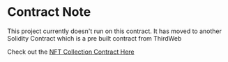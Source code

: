 # Contract Note

This project currently doesn't run on this contract. It has moved to another Solidity Contract which is a pre built contract from ThirdWeb

Check out the [NFT Collection Contract Here](https://portal.thirdweb.com/pre-built-contracts/nft-collection)